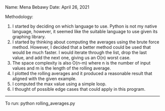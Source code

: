 Name: Mena Bebawy
Date: April 26, 2021

Methodology:

1. I started by deciding on which language to use. Python is not my native language, however, it seemed like the suitable language to use given its graphing library.
2. I started by thinking about computing the averages using the brute force method.
   However, I decided that a better method could be used that would be much faster.
   I would iterate through the list, drop the last value, and add the next one, giving us an
   O(n) worst case.
3. The space complexity is also O(n-m) where n is the number of input values and m is the length of the
   rolling average.
4. I plotted the rolling averages and it produced a reasonable result that aligned with the given example.
5. I computed the max value using a simple loop.
6. I thought of possible edge cases that could apply in this program.

---

To run:
python rolling_averages.py
